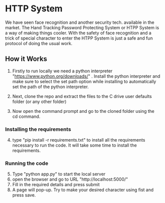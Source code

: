 # HTTP System
We have seen face recognition and another security tech. available in the market. The Hand Tracking Password Protecting System or HTPP System is a way of making things cooler. With the safety of face recognition and a trick of special character to enter the HTPP System is just a safe and fun protocol of doing the usual work.

## How it Works

1. Firstly to run locally we need a python interpreter "https://www.python.org/downloads/" . Install the python interpreter and make sure to select the set path option while installing to automatically set the path of the python interpreter.

2. Next, clone the repo and extract the files to the C drive user defaults folder (or any other folder)
3. Now open the command prompt and go to the cloned folder using the cd command. 

### Installing the requirements

4. type "pip install -r requirements.txt" to install all the requirements necessary to run the code. It will take some time to install the requirements.

### Running the code 
5. Type "python app.py" to start the local server
6. open the browser and go to URL "http://localhost:5000/"
7. Fill in the required details and press submit 
8. A page will pop-up. Try to make your desired character using fist and press save.

